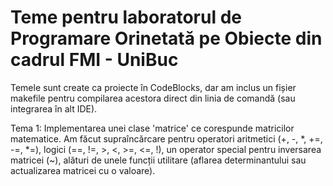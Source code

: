# Teme pentru laboratorul de Programare Orinetată pe Obiecte din cadrul FMI - UniBuc

Temele sunt create ca proiecte în CodeBlocks, dar am inclus un fișier makefile pentru compilarea acestora direct din linia de comandă (sau integrarea în alt IDE).


Tema 1: Implementarea unei clase 'matrice' ce corespunde matricilor matematice. Am făcut supraîncărcare pentru operatori aritmetici (+, -, *, +=, -=, *=), logici (==, !=, >, <, >=, <=, !), un operator special pentru inversarea matricei (~), alături de unele funcții utilitare (aflarea determinantului sau actualizarea matricei cu o valoare).
